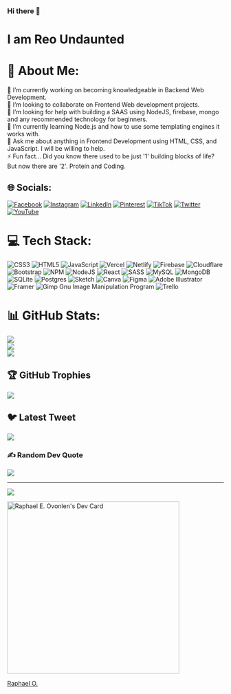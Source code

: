 ### Hi there 👋
# I am Reo Undaunted

# 💫 About Me:
🔭 I’m currently working on becoming knowledgeable in Backend Web Development.<br>👯 I’m looking to collaborate on Frontend Web development projects.<br>🤝 I’m looking for help with building a SAAS using NodeJS, firebase, mongo and any recommended technology for beginners. <br>🌱 I’m currently learning Node.js and how to use some templating engines it works with.<br>💬 Ask me about anything in Frontend Development using HTML, CSS, and JavaScript. I will be willing to help.<br>⚡ Fun fact... Did you know there used to be just '1' building blocks of life? But now there are '2'. Protein and Coding.


## 🌐 Socials:
[![Facebook](https://img.shields.io/badge/Facebook-%231877F2.svg?logo=Facebook&logoColor=white)](https://facebook.com/reoundaunted) [![Instagram](https://img.shields.io/badge/Instagram-%23E4405F.svg?logo=Instagram&logoColor=white)](https://instagram.com/reoundaunted) [![LinkedIn](https://img.shields.io/badge/LinkedIn-%230077B5.svg?logo=linkedin&logoColor=white)](https://linkedin.com/in/raphaelovonlen) [![Pinterest](https://img.shields.io/badge/Pinterest-%23E60023.svg?logo=Pinterest&logoColor=white)](https://pinterest.com/reoundaunted) [![TikTok](https://img.shields.io/badge/TikTok-%23000000.svg?logo=TikTok&logoColor=white)](https://tiktok.com/@reoundaunted) [![Twitter](https://img.shields.io/badge/Twitter-%231DA1F2.svg?logo=Twitter&logoColor=white)](https://twitter.com/reoundaunted) [![YouTube](https://img.shields.io/badge/YouTube-%23FF0000.svg?logo=YouTube&logoColor=white)](https://youtube.com/@reoundaunted) 

# 💻 Tech Stack:
![CSS3](https://img.shields.io/badge/css3-%231572B6.svg?style=for-the-badge&logo=css3&logoColor=white) ![HTML5](https://img.shields.io/badge/html5-%23E34F26.svg?style=for-the-badge&logo=html5&logoColor=white) ![JavaScript](https://img.shields.io/badge/javascript-%23323330.svg?style=for-the-badge&logo=javascript&logoColor=%23F7DF1E) ![Vercel](https://img.shields.io/badge/vercel-%23000000.svg?style=for-the-badge&logo=vercel&logoColor=white) ![Netlify](https://img.shields.io/badge/netlify-%23000000.svg?style=for-the-badge&logo=netlify&logoColor=#00C7B7) ![Firebase](https://img.shields.io/badge/firebase-%23039BE5.svg?style=for-the-badge&logo=firebase) ![Cloudflare](https://img.shields.io/badge/Cloudflare-F38020?style=for-the-badge&logo=Cloudflare&logoColor=white) ![Bootstrap](https://img.shields.io/badge/bootstrap-%23563D7C.svg?style=for-the-badge&logo=bootstrap&logoColor=white) ![NPM](https://img.shields.io/badge/NPM-%23000000.svg?style=for-the-badge&logo=npm&logoColor=white) ![NodeJS](https://img.shields.io/badge/node.js-6DA55F?style=for-the-badge&logo=node.js&logoColor=white) ![React](https://img.shields.io/badge/react-%2320232a.svg?style=for-the-badge&logo=react&logoColor=%2361DAFB) ![SASS](https://img.shields.io/badge/SASS-hotpink.svg?style=for-the-badge&logo=SASS&logoColor=white) ![MySQL](https://img.shields.io/badge/mysql-%2300f.svg?style=for-the-badge&logo=mysql&logoColor=white) ![MongoDB](https://img.shields.io/badge/MongoDB-%234ea94b.svg?style=for-the-badge&logo=mongodb&logoColor=white) ![SQLite](https://img.shields.io/badge/sqlite-%2307405e.svg?style=for-the-badge&logo=sqlite&logoColor=white) ![Postgres](https://img.shields.io/badge/postgres-%23316192.svg?style=for-the-badge&logo=postgresql&logoColor=white) ![Sketch](https://img.shields.io/badge/Sketch-FFB387?style=for-the-badge&logo=sketch&logoColor=black) ![Canva](https://img.shields.io/badge/Canva-%2300C4CC.svg?style=for-the-badge&logo=Canva&logoColor=white) 	![Figma](https://img.shields.io/badge/figma-%23F24E1E.svg?style=for-the-badge&logo=figma&logoColor=white) ![Adobe Illustrator](https://img.shields.io/badge/adobeillustrator-%23FF9A00.svg?style=for-the-badge&logo=adobeillustrator&logoColor=white) ![Framer](https://img.shields.io/badge/Framer-black?style=for-the-badge&logo=framer&logoColor=blue) ![Gimp Gnu Image Manipulation Program](https://img.shields.io/badge/Gimp-657D8B?style=for-the-badge&logo=gimp&logoColor=FFFFFF) ![Trello](https://img.shields.io/badge/Trello-%23026AA7.svg?style=for-the-badge&logo=Trello&logoColor=white)
# 📊 GitHub Stats:
![](https://github-readme-stats.vercel.app/api?username=ReoUndaunted&theme=shades-of-purple&hide_border=false&include_all_commits=true&count_private=true)<br/>
![](https://github-readme-streak-stats.herokuapp.com/?user=ReoUndaunted&theme=shades-of-purple&hide_border=false)<br/>
![](https://github-readme-stats.vercel.app/api/top-langs/?username=ReoUndaunted&theme=shades-of-purple&hide_border=false&include_all_commits=true&count_private=true&layout=compact)

## 🏆 GitHub Trophies
![](https://github-profile-trophy.vercel.app/?username=ReoUndaunted&theme=radical&no-frame=true&no-bg=false&margin-w=4)

## 🐦 Latest Tweet
[![](https://gtce.itsvg.in/api?username=reoundaunted)](https://github.com/VishwaGauravIn/github-twitter-card-embed)

### ✍️ Random Dev Quote
![](https://quotes-github-readme.vercel.app/api?type=horizontal&theme=radical)


---
[![](https://visitcount.itsvg.in/api?id=ReoUndaunted&label=Profile%20Views&color=6&icon=0&pretty=false)](https://visitcount.itsvg.in)

<a href="https://app.daily.dev/DailyDevTips"><img src="https://github.com/ReoUndaunted/ReoUndaunted/blob/main/devcard.svg" width="400" alt="Raphael E. Ovonlen's Dev Card"/></a>

<!-- <a href="https://app.daily.dev/ReoUndaunted"><img src="https://api.daily.dev/devcards/2ea4253d673841f191e02fcdd3654888.png?r=f06" width="400" alt="Raphael Ovonlen's Dev Card"/></a> -->

<div class="badge-base LI-profile-badge" data-locale="en_US" data-size="medium" data-theme="dark" data-type="HORIZONTAL" data-vanity="raphaelovonlen" data-version="v1"><a class="badge-base__link LI-simple-link" href="https://ng.linkedin.com/in/raphaelovonlen?trk=profile-badge">Raphael O.</a></div>
              
